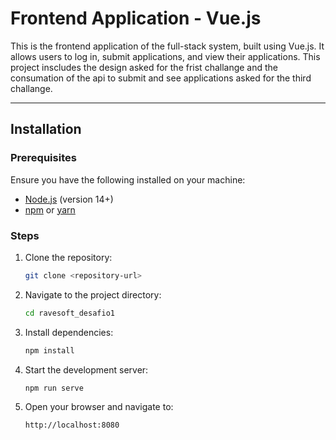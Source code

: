 # Frontend Application - Vue.js

This is the frontend application of the full-stack system, built using Vue.js. It allows users to log in, submit applications, and view their applications.
This project inscludes the design asked for the frist challange and the consumation of the api to submit and see applications asked for the third challange.

---

## Installation

### Prerequisites
Ensure you have the following installed on your machine:
- [Node.js](https://nodejs.org/) (version 14+)
- [npm](https://www.npmjs.com/) or [yarn](https://yarnpkg.com/)

### Steps
1. Clone the repository:
   ```bash
   git clone <repository-url>
   
2. Navigate to the project directory:
   ```bash
   cd ravesoft_desafio1

3. Install dependencies:
   ```bash
   npm install
   
4. Start the development server:
   ```bash
   npm run serve

4. Open your browser and navigate to:
   ```bash
   http://localhost:8080
